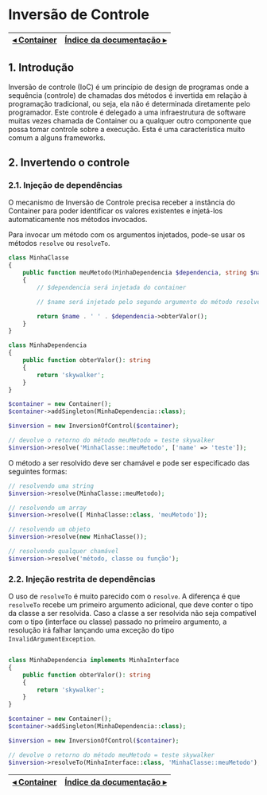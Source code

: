# Inversão de Controle

[◂ Container](01-container.md) | [Índice da documentação ▸](indice.md)
-- | --

## 1. Introdução

Inversão de controle (IoC) é um princípio de design de programas onde a sequência 
(controle) de chamadas dos métodos é invertida em relação à programação tradicional, 
ou seja, ela não é determinada diretamente pelo programador. Este controle é 
delegado a uma infraestrutura de software muitas vezes chamada de Container ou a 
qualquer outro componente que possa tomar controle sobre a execução. Esta é uma 
característica muito comum a alguns frameworks. 

## 2. Invertendo o controle

### 2.1. Injeção de dependências

O mecanismo de Inversão de Controle precisa receber a instância do Container
para poder identificar os valores existentes e injetá-los automaticamente nos
métodos invocados.

Para invocar um método com os argumentos injetados, pode-se usar os métodos 
`resolve` ou `resolveTo`.

```php
class MinhaClasse
{
    public function meuMetodo(MinhaDependencia $dependencia, string $name): string
    {
        // $dependencia será injetada do container

        // $name será injetado pelo segundo argumento do método resolve

        return $name . ' ' . $dependencia->obterValor();
    }
}

class MinhaDependencia
{
    public function obterValor(): string
    {
        return 'skywalker';
    }
}

$container = new Container();
$container->addSingleton(MinhaDependencia::class);

$inversion = new InversionOfControl($container);

// devolve o retorno do método meuMetodo = teste skywalker
$inversion->resolve('MinhaClasse::meuMetodo', ['name' => 'teste']);
```

O método a ser resolvido deve ser chamável e pode ser especificado das seguintes formas:

```php
// resolvendo uma string
$inversion->resolve(MinhaClasse::meuMetodo);

// resolvendo um array
$inversion->resolve([ MinhaClasse::class, 'meuMetodo']);

// resolvendo um objeto
$inversion->resolve(new MinhaClasse());

// resolvendo qualquer chamável
$inversion->resolve('método, classe ou função');
```

### 2.2. Injeção restrita de dependências

O uso de `resolveTo` é muito parecido com o `resolve`. A diferença é que `resolveTo`
recebe um primeiro argumento adicional, que deve conter o tipo da classe a ser 
resolvida. Caso a classe a ser resolvida não seja compatível com o tipo (interface ou classe) 
passado no primeiro argumento, a resolução irá falhar lançando uma exceção do tipo 
`InvalidArgumentException`.

```php

class MinhaDependencia implements MinhaInterface
{
    public function obterValor(): string
    {
        return 'skywalker';
    }
}

$container = new Container();
$container->addSingleton(MinhaDependencia::class);

$inversion = new InversionOfControl($container);

// devolve o retorno do método meuMetodo = teste skywalker
$inversion->resolveTo(MinhaInterface::class, 'MinhaClasse::meuMetodo');
```

[◂ Container](01-container.md) | [Índice da documentação ▸](indice.md)
-- | --
